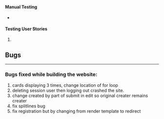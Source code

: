 #### Manual Testing 
- 


#### Testing User Stories

1. 

## <a name="bugs">Bugs</a>

---

### Bugs fixed while building the website:

1. cards displaying 3 times, change location of for loop
2. deleting session user then logging out crashed the site.
3. change created by part of submit in edit so original creater remains creater
4. fix splitlines bug
4. fix registration but by changing from render template to redirect
